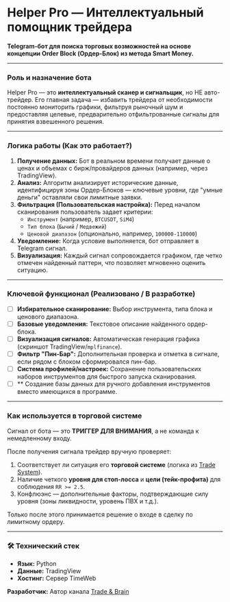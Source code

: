 # Helper Pro — Интеллектуальный помощник трейдера

**Telegram-бот для поиска торговых возможностей на основе концепции Order Block (Ордер-Блок) из метода Smart Money.**

---

### Роль и назначение бота

Helper Pro — это **интеллектуальный сканер и сигнальщик**, но НЕ авто-трейдер. Его главная задача — избавить трейдера от необходимости постоянно мониторить графики, фильтруя рыночный шум и предоставляя целевые, предварительно отфильтрованные сигналы для принятия взвешенного решения.

---

### Логика работы (Как это работает?)

1.  **Получение данных:** Бот в реальном времени получает данные о ценах и объемах с бирж/провайдеров данных (например, через TradingView).
2.  **Анализ:** Алгоритм анализирует исторические данные, идентифицируя зоны Ордер-Блоков — ключевые уровни, где "умные деньги" оставляли свои лимитные заявки.
3.  **Фильтрация (Пользовательская настройка):** Перед началом сканирования пользователь задает критерии:
    *   `Инструмент` (например, `BTCUSDT`, `SiM4`)
    *   `Тип блока` (`Бычий` / `Медвежий`)
    *   `Ценовой диапазон` (опционально, например, `100000-110000`)
4.  **Уведомление:** Когда условие выполняется, бот отправляет в Telegram сигнал.
5.  **Визуализация:** Каждый сигнал сопровождается графиком, где четко отмечен найденный паттерн, что позволяет мгновенно оценить ситуацию.

---

### Ключевой функционал (Реализовано / В разработке)

- [ ] **Избирательное сканирование:** Выбор инструмента, типа блока и ценового диапазона.
- [ ] **Базовые уведомления:** Текстовое описание найденного ордер-блока.
- [ ] **Визуализация сигналов:** Автоматическая генерация графика (скриншот TradingView/`mplfinance`).
- [ ] **Фильтр "Пин-Бар":** Дополнительная проверка и отметка в сигнале, если рядом с блоком сформировался пин-бар.
- [ ] **Система профилей/настроек:** Сохранение пользовательских наборов инструментов для быстрого запуска сканирования.
- [ ] ** Создание базы данных для ручного добавления инструментов вместо имеющихся в программе.
---

### Как используется в торговой системе

Сигнал от бота — это **ТРИГГЕР ДЛЯ ВНИМАНИЯ**, а не команда к немедленному входу.

После получения сигнала трейдер вручную проверяет:
1.  Соответствует ли ситуация его **торговой системе** (логика из [Trade System](https://teletype.in/@trade_and_brain/traid_system)).
2.  Наличие четкого **уровня для стоп-лосса** и **цели (тейк-профита)** для соблюдения `RR >= 2.5`.
3.  Конфлюэнс — дополнительные факторы, подтверждающие силу уровня (зоны ликвидности, уровень ПВХ и т.д.).

Только после этого принимается решение о входе в сделку по лимитному ордеру.

---

### 🛠 Технический стек

*   **Язык:** Python
*   **Данные:** TradingView
*   **Хостинг:** Cервер TimeWeb

**Разработчик:** Автор канала [Trade & Brain ](https://t.me/trade_and_brain)
